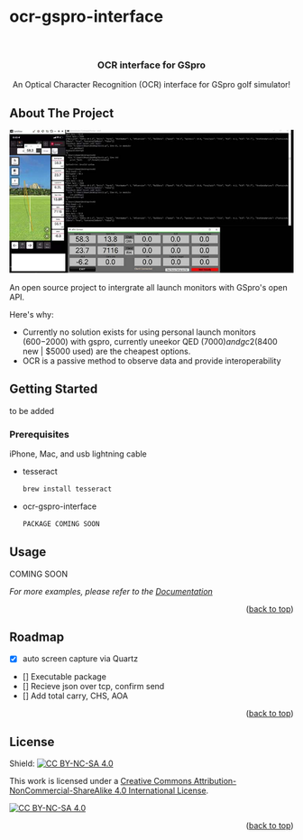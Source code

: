 # ocr-gspro-interface
<div id="top"></div>

<!-- PROJECT LOGO -->
<br />

  <h3 align="center">OCR interface for GSpro</h3>

  <p align="center">
    An Optical Character Recognition (OCR) interface for GSpro golf simulator!
    <br />
  </p>
</div>




<!-- ABOUT THE PROJECT -->
## About The Project

![Product Name Screen Shot][product-screenshot]

An open source project to intergrate all launch monitors with GSpro's open API.

Here's why:
* Currently no solution exists for using personal launch monitors ($600-$2000) with gspro, currently uneekor QED ($7000) and gc2 ($8400 new | $5000 used) are the cheapest options.
* OCR is a passive method to observe data and provide interoperability



<!-- GETTING STARTED -->
## Getting Started
to be added 

### Prerequisites

iPhone, Mac, and usb lightning cable

* tesseract
  ```sh
  brew install tesseract
  ```
* ocr-gspro-interface
  ```sh
  PACKAGE COMING SOON
  ```


<!-- USAGE EXAMPLES -->
## Usage

COMING SOON

_For more examples, please refer to the [Documentation](https://example.com)_

<p align="right">(<a href="#top">back to top</a>)</p>



<!-- ROADMAP -->
## Roadmap

- [X] auto screen capture via Quartz 
- [] Executable package
- [] Recieve json over tcp, confirm send
- [] Add total carry, CHS, AOA


<p align="right">(<a href="#top">back to top</a>)</p>


<!-- LICENSE -->
## License
Shield: [![CC BY-NC-SA 4.0][cc-by-nc-sa-shield]][cc-by-nc-sa]

This work is licensed under a
[Creative Commons Attribution-NonCommercial-ShareAlike 4.0 International License][cc-by-nc-sa].

[![CC BY-NC-SA 4.0][cc-by-nc-sa-image]][cc-by-nc-sa]

[cc-by-nc-sa]: http://creativecommons.org/licenses/by-nc-sa/4.0/
[cc-by-nc-sa-image]: https://licensebuttons.net/l/by-nc-sa/4.0/88x31.png
[cc-by-nc-sa-shield]: https://img.shields.io/badge/License-CC%20BY--NC--SA%204.0-lightgrey.svg

<p align="right">(<a href="#top">back to top</a>)</p>



<!-- MARKDOWN LINKS & IMAGES -->
<!-- https://www.markdownguide.org/basic-syntax/#reference-style-links -->
[contributors-shield]: https://img.shields.io/github/contributors/othneildrew/Best-README-Template.svg?style=for-the-badge
[contributors-url]: https://github.com/othneildrew/Best-README-Template/graphs/contributors
[forks-shield]: https://img.shields.io/github/forks/othneildrew/Best-README-Template.svg?style=for-the-badge
[forks-url]: https://github.com/othneildrew/Best-README-Template/network/members
[stars-shield]: https://img.shields.io/github/stars/othneildrew/Best-README-Template.svg?style=for-the-badge
[stars-url]: https://github.com/othneildrew/Best-README-Template/stargazers
[issues-shield]: https://img.shields.io/github/issues/othneildrew/Best-README-Template.svg?style=for-the-badge
[issues-url]: https://github.com/othneildrew/Best-README-Template/issues
[license-shield]: https://img.shields.io/github/license/othneildrew/Best-README-Template.svg?style=for-the-badge
[license-url]: https://github.com/othneildrew/Best-README-Template/blob/master/LICENSE.txt
[linkedin-shield]: https://img.shields.io/badge/-LinkedIn-black.svg?style=for-the-badge&logo=linkedin&colorB=555
[linkedin-url]: https://linkedin.com/in/othneildrew
[product-screenshot]: images/Capture.JPG
